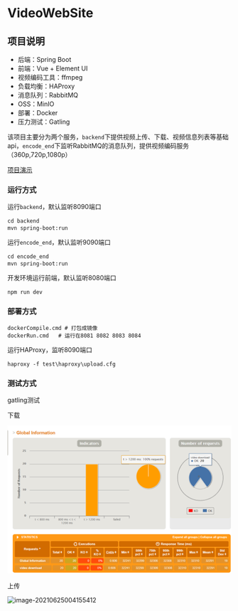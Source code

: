 # VideoWebSite



## 项目说明

- 后端：Spring Boot
- 前端：Vue + Element UI
- 视频编码工具：ffmpeg
- 负载均衡：HAProxy
- 消息队列：RabbitMQ
- OSS：MinIO
- 部署：Docker
- 压力测试：Gatling

该项目主要分为两个服务，`backend`下提供视频上传、下载、视频信息列表等基础api，`encode_end`下监听RabbitMQ的消息队列，提供视频编码服务（360p,720p,1080p）

[项目演示](https://www.bilibili.com/video/BV1Qo4y1k7uW/)

### 运行方式

运行`backend`，默认监听8090端口

```shell
cd backend
mvn spring-boot:run
```

运行`encode_end`，默认监听9090端口

```
cd encode_end
mvn spring-boot:run
```

开发环境运行前端，默认监听8080端口

```
npm run dev
```

### 部署方式

```
dockerCompile.cmd # 打包成镜像
dockerRun.cmd	# 运行在8081 8082 8083 8084
```

运行HAProxy，监听8090端口

```
haproxy -f test\haproxy\upload.cfg
```

### 测试方式

gatling测试

下载

![image-20210625003917702](.\assets\image-20210625003917702.png)

上传

![image-20210625004155412](D:\github\VideoWebSite\assets\image-20210625004155412.png)
